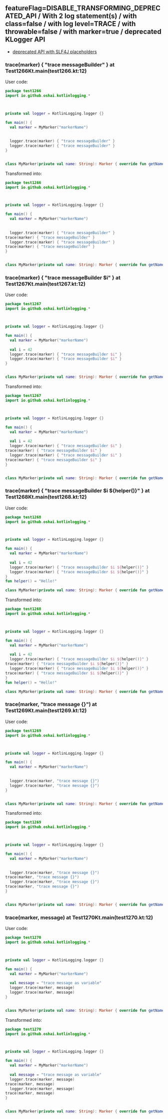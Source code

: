 ## featureFlag=DISABLE_TRANSFORMING_DEPRECATED_API / With 2 log statement(s) / with class=false / with log level=TRACE / with throwable=false / with marker=true / deprecated KLogger API

* [deprecated API with SLF4J placeholders](deprecated-slf4j-placeholders.md)

###  trace(marker) { "trace messageBuilder" } at Test1266Kt.main(test1266.kt:12)

User code:
```kotlin
package test1266
import io.github.oshai.kotlinlogging.*



private val logger = KotlinLogging.logger {}

fun main() {
  val marker = MyMarker("markerName")
  
  
  logger.trace(marker) { "trace messageBuilder" }
  logger.trace(marker) { "trace messageBuilder" }
}


class MyMarker(private val name: String): Marker { override fun getName() = name }

```
  
Transformed into:
```kotlin
package test1266
import io.github.oshai.kotlinlogging.*



private val logger = KotlinLogging.logger {}

fun main() {
  val marker = MyMarker("markerName")
  
  
  logger.trace(marker) { "trace messageBuilder" }
trace(marker) { "trace messageBuilder" }
  logger.trace(marker) { "trace messageBuilder" }
trace(marker) { "trace messageBuilder" }
}


class MyMarker(private val name: String): Marker { override fun getName() = name }

```

###  trace(marker) { "trace messageBuilder $i" } at Test1267Kt.main(test1267.kt:12)

User code:
```kotlin
package test1267
import io.github.oshai.kotlinlogging.*



private val logger = KotlinLogging.logger {}

fun main() {
  val marker = MyMarker("markerName")
  
  val i = 42
  logger.trace(marker) { "trace messageBuilder $i" }
  logger.trace(marker) { "trace messageBuilder $i" }
}


class MyMarker(private val name: String): Marker { override fun getName() = name }

```
  
Transformed into:
```kotlin
package test1267
import io.github.oshai.kotlinlogging.*



private val logger = KotlinLogging.logger {}

fun main() {
  val marker = MyMarker("markerName")
  
  val i = 42
  logger.trace(marker) { "trace messageBuilder $i" }
trace(marker) { "trace messageBuilder $i" }
  logger.trace(marker) { "trace messageBuilder $i" }
trace(marker) { "trace messageBuilder $i" }
}


class MyMarker(private val name: String): Marker { override fun getName() = name }

```

###  trace(marker) { "trace messageBuilder $i ${helper()}" } at Test1268Kt.main(test1268.kt:12)

User code:
```kotlin
package test1268
import io.github.oshai.kotlinlogging.*



private val logger = KotlinLogging.logger {}

fun main() {
  val marker = MyMarker("markerName")
  
  val i = 42
  logger.trace(marker) { "trace messageBuilder $i ${helper()}" }
  logger.trace(marker) { "trace messageBuilder $i ${helper()}" }
}
fun helper() = "Hello!"

class MyMarker(private val name: String): Marker { override fun getName() = name }

```
  
Transformed into:
```kotlin
package test1268
import io.github.oshai.kotlinlogging.*



private val logger = KotlinLogging.logger {}

fun main() {
  val marker = MyMarker("markerName")
  
  val i = 42
  logger.trace(marker) { "trace messageBuilder $i ${helper()}" }
trace(marker) { "trace messageBuilder $i ${helper()}" }
  logger.trace(marker) { "trace messageBuilder $i ${helper()}" }
trace(marker) { "trace messageBuilder $i ${helper()}" }
}
fun helper() = "Hello!"

class MyMarker(private val name: String): Marker { override fun getName() = name }

```

###  trace(marker, "trace message {}") at Test1269Kt.main(test1269.kt:12)

User code:
```kotlin
package test1269
import io.github.oshai.kotlinlogging.*



private val logger = KotlinLogging.logger {}

fun main() {
  val marker = MyMarker("markerName")
  
  
  logger.trace(marker, "trace message {}")
  logger.trace(marker, "trace message {}")
}


class MyMarker(private val name: String): Marker { override fun getName() = name }

```
  
Transformed into:
```kotlin
package test1269
import io.github.oshai.kotlinlogging.*



private val logger = KotlinLogging.logger {}

fun main() {
  val marker = MyMarker("markerName")
  
  
  logger.trace(marker, "trace message {}")
trace(marker, "trace message {}")
  logger.trace(marker, "trace message {}")
trace(marker, "trace message {}")
}


class MyMarker(private val name: String): Marker { override fun getName() = name }

```

###  trace(marker, message) at Test1270Kt.main(test1270.kt:12)

User code:
```kotlin
package test1270
import io.github.oshai.kotlinlogging.*



private val logger = KotlinLogging.logger {}

fun main() {
  val marker = MyMarker("markerName")
  
  val message = "trace message as variable"
  logger.trace(marker, message)
  logger.trace(marker, message)
}


class MyMarker(private val name: String): Marker { override fun getName() = name }

```
  
Transformed into:
```kotlin
package test1270
import io.github.oshai.kotlinlogging.*



private val logger = KotlinLogging.logger {}

fun main() {
  val marker = MyMarker("markerName")
  
  val message = "trace message as variable"
  logger.trace(marker, message)
trace(marker, message)
  logger.trace(marker, message)
trace(marker, message)
}


class MyMarker(private val name: String): Marker { override fun getName() = name }

```
